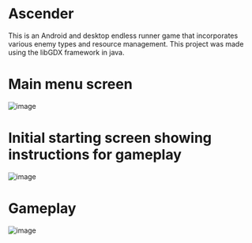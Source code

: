 # Ascender
This is an Android and desktop endless runner game that incorporates various enemy types and resource management. This project was made using the libGDX framework in java.

# Main menu screen
![image](https://user-images.githubusercontent.com/85457475/215371054-38ae5cfa-ff4b-4fc8-9dae-268ed7d4af84.png)

# Initial starting screen showing instructions for gameplay
![image](https://user-images.githubusercontent.com/85457475/215371182-fae1cd8d-767e-4d61-90ac-79d2521051c4.png)

# Gameplay
![image](https://user-images.githubusercontent.com/85457475/215371303-c80bda8a-d05b-4f29-932c-e61e19577b14.png)

